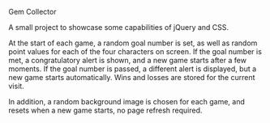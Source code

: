 Gem Collector

A small project to showcase some capabilities of jQuery and CSS.

At the start of each game, a random goal number is set, as well as random point values for each of the four characters on screen. If the goal number is met, a congratulatory alert is shown, and a new game starts after a few moments. If the goal number is passed, a different alert is displayed, but a new game starts automatically. Wins and losses are stored for the current visit.

In addition, a random background image is chosen for each game, and resets when a new game starts, no page refresh required.